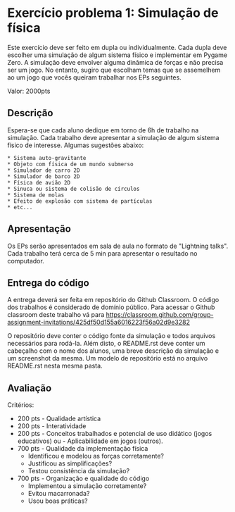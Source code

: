 Exercício problema 1: Simulação de física 
=========================================

Este exercício deve ser feito em dupla ou individualmente. Cada dupla deve 
escolher uma simulação de algum sistema físico e implementar em Pygame Zero. A 
simulação deve envolver alguma dinâmica de forças e não precisa ser um jogo.
No entanto, sugiro que escolham temas que se assemelhem ao um jogo que vocês 
queiram trabalhar nos EPs seguintes.

Valor: 2000pts

## Descrição
Espera-se que cada aluno dedique em torno de 6h de trabalho na simulação. Cada
trabalho deve apresentar a simulação de algum sistema físico de interesse. 
Algumas sugestões abaixo:

    * Sistema auto-gravitante
    * Objeto com física de um mundo submerso
    * Simulador de carro 2D
    * Simulador de barco 2D
    * Física de avião 2D
    * Sinuca ou sistema de colisão de círculos
    * Sistema de molas
    * Efeito de explosão com sistema de partículas
    * etc... 

## Apresentação
Os EPs serão apresentados em sala de aula no formato de "Lightning talks". 
Cada trabalho terá cerca de 5 min para apresentar o resultado no computador.

## Entrega do código
A entrega deverá ser feita em repositório do Github Classroom. O código dos 
trabalhos é considerado de domínio público. Para acessar o Github classroom deste
trabalho vá para https://classroom.github.com/group-assignment-invitations/425df50d155a6016223f56a02d9e3282

O repositório deve conter o código fonte da simulação e todos arquivos 
necessários para rodá-la. Além disto, o README.rst deve conter um cabeçalho com
o nome dos alunos, uma breve descrição da simulação e um screenshot da mesma.
Um modelo de repositório está no arquivo README.rst nesta mesma pasta.

## Avaliação
Critérios:

* 200 pts - Qualidade artística
* 200 pts - Interatividade
* 200 pts - Conceitos trabalhados e potencial de uso didático (jogos educativos)
  ou      - Aplicabilidade em jogos (outros). 
* 700 pts - Qualidade da implementação física
    * Identificou e modelou as forças corretamente?
    * Justificou as simplificações? 
    * Testou consistência da simulação?
* 700 pts - Organização e qualidade do código
    * Implementou a simulação corretamente?
    * Evitou macarronada?
    * Usou boas práticas?


